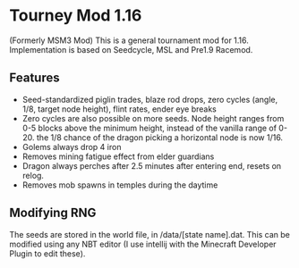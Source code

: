 # Tourney Mod 1.16
(Formerly MSM3 Mod) This is a general tournament mod for 1.16. Implementation is based on Seedcycle, MSL and Pre1.9 Racemod.

## Features

- Seed-standardized piglin trades, blaze rod drops, zero cycles (angle, 1/8, target node height), flint rates, ender eye breaks
- Zero cycles are also possible on more seeds. Node height ranges from 0-5 blocks above the minimum height, instead of the vanilla range of 0-20. the 1/8 chance of the dragon picking a horizontal node is now 1/16.
- Golems always drop 4 iron
- Removes mining fatigue effect from elder guardians
- Dragon always perches after 2.5 minutes after entering end, resets on relog.
- Removes mob spawns in temples during the daytime 


## Modifying RNG

The seeds are stored in the world file, in /data/[state name].dat. This can be modified using any NBT editor (I use intellij with the Minecraft Developer Plugin to edit these).

